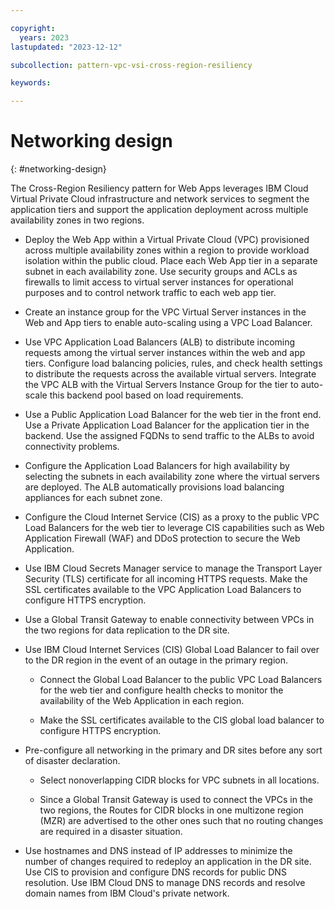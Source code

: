 ```yaml
---

copyright:
  years: 2023
lastupdated: "2023-12-12"

subcollection: pattern-vpc-vsi-cross-region-resiliency

keywords:

---
```


# Networking design
{: #networking-design}

The Cross-Region Resiliency pattern for Web Apps leverages IBM Cloud Virtual Private Cloud infrastructure and network services to segment the application tiers and support the application deployment across multiple availability zones in two regions.

-   Deploy the Web App within a Virtual Private Cloud (VPC) provisioned across multiple availability zones within a region to provide workload isolation within the public cloud. Place each Web App tier in a separate subnet in each availability zone. Use security groups and ACLs as firewalls to limit access to virtual server instances for operational purposes and to control network traffic to each web app tier.

-   Create an instance group for the VPC Virtual Server instances in the Web and App tiers to enable auto-scaling using a VPC Load Balancer.

-   Use VPC Application Load Balancers (ALB) to distribute incoming requests among the virtual server instances within the web and app tiers. Configure load balancing policies, rules, and check health settings to distribute the requests across the available virtual servers. Integrate the VPC ALB with the Virtual Servers Instance Group for the tier to auto-scale this backend pool based on load requirements.

-   Use a Public Application Load Balancer for the web tier in the front end. Use a Private Application Load Balancer for the application tier in the backend. Use the assigned FQDNs to send traffic to the ALBs to avoid connectivity problems.

-   Configure the Application Load Balancers for high availability by selecting the subnets in each availability zone where the virtual servers are deployed. The ALB automatically provisions load balancing appliances for each subnet zone.

-   Configure the Cloud Internet Service (CIS) as a proxy to the public VPC Load Balancers for the web tier to leverage CIS capabilities such as Web Application Firewall (WAF) and DDoS protection to secure the Web Application.

-   Use IBM Cloud Secrets Manager service to manage the Transport Layer Security (TLS) certificate for all incoming HTTPS requests. Make the SSL certificates available to the VPC Application Load Balancers to configure HTTPS encryption.

-   Use a Global Transit Gateway to enable connectivity between VPCs in the two regions for data replication to the DR site.

-   Use IBM Cloud Internet Services (CIS) Global Load Balancer to fail over to the DR region in the event of an outage in the primary region.

    -   Connect the Global Load Balancer to the public VPC Load Balancers for the web tier and configure health checks to monitor the availability of the Web Application in each region.

    -   Make the SSL certificates available to the CIS global load balancer to configure HTTPS encryption.

-   Pre-configure all networking in the primary and DR sites before any sort of disaster declaration.

    -   Select nonoverlapping CIDR blocks for VPC subnets in all locations.

    -   Since a Global Transit Gateway is used to connect the VPCs in the two regions, the Routes for CIDR blocks in one multizone region (MZR) are advertised to the other ones such that no routing changes are required in a disaster situation.

-   Use hostnames and DNS instead of IP addresses to minimize the number of changes required to redeploy an application in the DR site. Use CIS to provision and configure DNS records for public DNS resolution. Use IBM Cloud DNS to manage DNS records and resolve domain names from IBM Cloud's private network.
